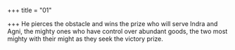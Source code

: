 +++
title = "01"

+++
He pierces the obstacle and wins the prize who will serve Indra and Agni,  the mighty ones
who have control over abundant goods, the two most mighty with their  might as they seek the victory prize.